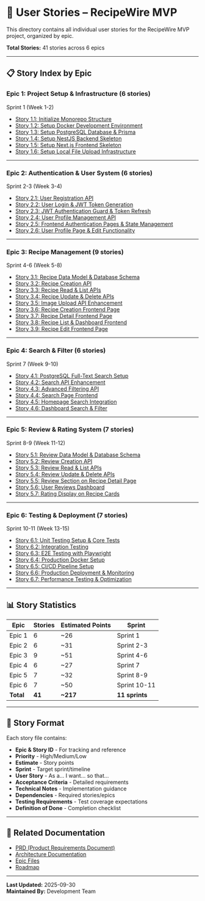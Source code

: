 # 📖 User Stories – RecipeWire MVP

This directory contains all individual user stories for the RecipeWire MVP project, organized by epic.

**Total Stories:** 41 stories across 6 epics

---

## 📋 Story Index by Epic

### Epic 1: Project Setup & Infrastructure (6 stories)
Sprint 1 (Week 1-2)

- [Story 1.1: Initialize Monorepo Structure](./story-1.1-initialize-monorepo.md)
- [Story 1.2: Setup Docker Development Environment](./story-1.2-setup-docker.md)
- [Story 1.3: Setup PostgreSQL Database & Prisma](./story-1.3-setup-database.md)
- [Story 1.4: Setup NestJS Backend Skeleton](./story-1.4-setup-nestjs.md)
- [Story 1.5: Setup Next.js Frontend Skeleton](./story-1.5-setup-nextjs.md)
- [Story 1.6: Setup Local File Upload Infrastructure](./story-1.6-setup-file-upload.md)

---

### Epic 2: Authentication & User System (6 stories)
Sprint 2-3 (Week 3-4)

- [Story 2.1: User Registration API](./story-2.1-user-registration-api.md)
- [Story 2.2: User Login & JWT Token Generation](./story-2.2-user-login-jwt.md)
- [Story 2.3: JWT Authentication Guard & Token Refresh](./story-2.3-jwt-auth-guard.md)
- [Story 2.4: User Profile Management API](./story-2.4-user-profile-api.md)
- [Story 2.5: Frontend Authentication Pages & State Management](./story-2.5-auth-pages-frontend.md)
- [Story 2.6: User Profile Page & Edit Functionality](./story-2.6-profile-page-frontend.md)

---

### Epic 3: Recipe Management (9 stories)
Sprint 4-6 (Week 5-8)

- [Story 3.1: Recipe Data Model & Database Schema](./story-3.1-recipe-data-model.md)
- [Story 3.2: Recipe Creation API](./story-3.2-recipe-creation-api.md)
- [Story 3.3: Recipe Read & List APIs](./story-3.3-recipe-read-list-api.md)
- [Story 3.4: Recipe Update & Delete APIs](./story-3.4-recipe-update-delete-api.md)
- [Story 3.5: Image Upload API Enhancement](./story-3.5-image-upload-api.md)
- [Story 3.6: Recipe Creation Frontend Page](./story-3.6-recipe-creation-frontend.md)
- [Story 3.7: Recipe Detail Frontend Page](./story-3.7-recipe-detail-frontend.md)
- [Story 3.8: Recipe List & Dashboard Frontend](./story-3.8-recipe-list-dashboard.md)
- [Story 3.9: Recipe Edit Frontend Page](./story-3.9-recipe-edit-frontend.md)

---

### Epic 4: Search & Filter (6 stories)
Sprint 7 (Week 9-10)

- [Story 4.1: PostgreSQL Full-Text Search Setup](./story-4.1-postgresql-fts-setup.md)
- [Story 4.2: Search API Enhancement](./story-4.2-search-api-enhancement.md)
- [Story 4.3: Advanced Filtering API](./story-4.3-advanced-filtering-api.md)
- [Story 4.4: Search Page Frontend](./story-4.4-search-page-frontend.md)
- [Story 4.5: Homepage Search Integration](./story-4.5-homepage-search.md)
- [Story 4.6: Dashboard Search & Filter](./story-4.6-dashboard-search-filter.md)

---

### Epic 5: Review & Rating System (7 stories)
Sprint 8-9 (Week 11-12)

- [Story 5.1: Review Data Model & Database Schema](./story-5.1-review-data-model.md)
- [Story 5.2: Review Creation API](./story-5.2-review-creation-api.md)
- [Story 5.3: Review Read & List APIs](./story-5.3-review-read-list-api.md)
- [Story 5.4: Review Update & Delete APIs](./story-5.4-review-update-delete-api.md)
- [Story 5.5: Review Section on Recipe Detail Page](./story-5.5-review-section-frontend.md)
- [Story 5.6: User Reviews Dashboard](./story-5.6-user-reviews-dashboard.md)
- [Story 5.7: Rating Display on Recipe Cards](./story-5.7-rating-display-cards.md)

---

### Epic 6: Testing & Deployment (7 stories)
Sprint 10-11 (Week 13-15)

- [Story 6.1: Unit Testing Setup & Core Tests](./story-6.1-unit-testing-setup.md)
- [Story 6.2: Integration Testing](./story-6.2-integration-testing.md)
- [Story 6.3: E2E Testing with Playwright](./story-6.3-e2e-testing-playwright.md)
- [Story 6.4: Production Docker Setup](./story-6.4-production-docker-setup.md)
- [Story 6.5: CI/CD Pipeline Setup](./story-6.5-cicd-pipeline-setup.md)
- [Story 6.6: Production Deployment & Monitoring](./story-6.6-production-deployment.md)
- [Story 6.7: Performance Testing & Optimization](./story-6.7-performance-testing.md)

---

## 📊 Story Statistics

| Epic | Stories | Estimated Points | Sprint |
|------|---------|------------------|--------|
| Epic 1 | 6 | ~26 | Sprint 1 |
| Epic 2 | 6 | ~31 | Sprint 2-3 |
| Epic 3 | 9 | ~51 | Sprint 4-6 |
| Epic 4 | 6 | ~27 | Sprint 7 |
| Epic 5 | 7 | ~32 | Sprint 8-9 |
| Epic 6 | 7 | ~50 | Sprint 10-11 |
| **Total** | **41** | **~217** | **11 sprints** |

---

## 🎯 Story Format

Each story file contains:

- **Epic & Story ID** - For tracking and reference
- **Priority** - High/Medium/Low
- **Estimate** - Story points
- **Sprint** - Target sprint/timeline
- **User Story** - As a... I want... so that...
- **Acceptance Criteria** - Detailed requirements
- **Technical Notes** - Implementation guidance
- **Dependencies** - Required stories/epics
- **Testing Requirements** - Test coverage expectations
- **Definition of Done** - Completion checklist

---

## 🔗 Related Documentation

- [PRD (Product Requirements Document)](../prd.md)
- [Architecture Documentation](../architecture.md)
- [Epic Files](../prd/)
- [Roadmap](../roadmap.md)

---

**Last Updated:** 2025-09-30  
**Maintained By:** Development Team
